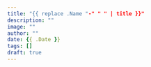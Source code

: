 ```yaml
---
title: "{{ replace .Name "-" " " | title }}"
description: ""
image: ""
author: ""
date: {{ .Date }}
tags: []
draft: true
---
```


